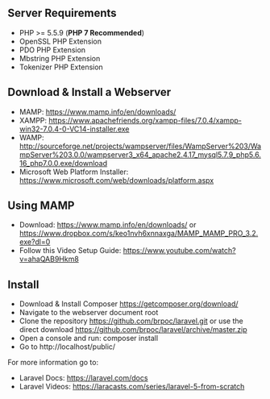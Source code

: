 ## Server Requirements

- PHP >= 5.5.9 (**PHP 7 Recommended**)
- OpenSSL PHP Extension
- PDO PHP Extension
- Mbstring PHP Extension
- Tokenizer PHP Extension

## Download & Install a Webserver

- MAMP: https://www.mamp.info/en/downloads/
- XAMPP: https://www.apachefriends.org/xampp-files/7.0.4/xampp-win32-7.0.4-0-VC14-installer.exe
- WAMP: http://sourceforge.net/projects/wampserver/files/WampServer%203/WampServer%203.0.0/wampserver3_x64_apache2.4.17_mysql5.7.9_php5.6.16_php7.0.0.exe/download
- Microsoft Web Platform Installer: https://www.microsoft.com/web/downloads/platform.aspx

## Using MAMP

- Download: https://www.mamp.info/en/downloads/ or https://www.dropbox.com/s/keo1nvh6xnnaxga/MAMP_MAMP_PRO_3.2.exe?dl=0
- Follow this Video Setup Guide: https://www.youtube.com/watch?v=ahaQAB9Hkm8

## Install

- Download & Install Composer https://getcomposer.org/download/
- Navigate to the webserver document root
- Clone the repository https://github.com/brpoc/laravel.git or use the direct download https://github.com/brpoc/laravel/archive/master.zip
- Open a console and run: composer install
- Go to http://localhost/public/

For more information go to: 
- Laravel Docs: https://laravel.com/docs
- Laravel Videos: https://laracasts.com/series/laravel-5-from-scratch
